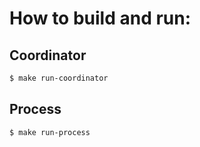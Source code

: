 # How to build and run:

## Coordinator
```bash
$ make run-coordinator
```

## Process
```bash
$ make run-process
```